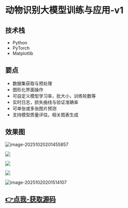 # 动物识别大模型训练与应用-v1

<MyGlobalComponent />

## 技术栈
- Python
- PyTorch
- Matplotlib

## 要点
- 数据集获取与预处理
- 图形化界面操作
- 可自定义模型学习率，批大小，训练轮数等
- 实时日志，损失曲线与验证准确率
- 可单张或多张图片预测
- 支持模型质量评估，相关图表生成

## 效果图

![image-20251020201455857](http://cdn.qiniu.liyansheng.top/img/image-20251020201455857.png)

![](http://cdn.qiniu.liyansheng.top/img/classification_metrics_bar.png)

![](http://cdn.qiniu.liyansheng.top/img/confusion_matrix.png)

![](http://cdn.qiniu.liyansheng.top/img/roc_auc_curves.png)

![image-20251020201514107](http://cdn.qiniu.liyansheng.top/img/image-20251020201514107.png)

## [👉点我-获取源码](https://www.liyansheng.top/product_detail.html?id=161)